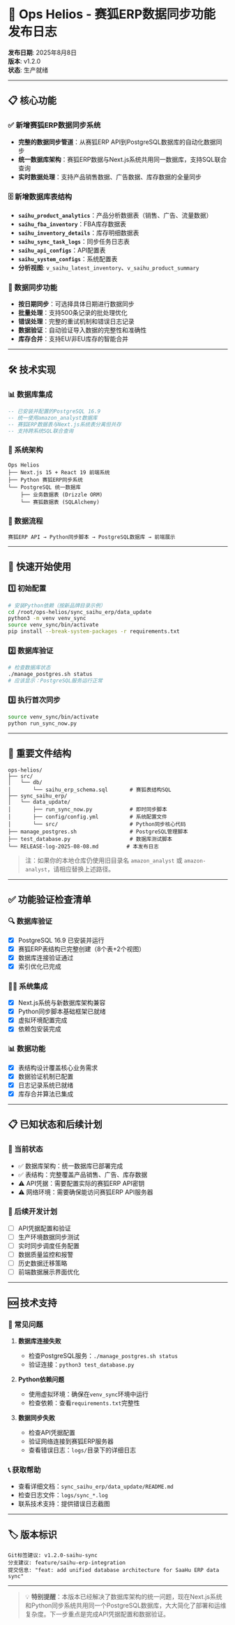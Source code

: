 # 🚀 Ops Helios - 赛狐ERP数据同步功能发布日志

**发布日期**: 2025年8月8日  
**版本**: v1.2.0  
**状态**: 生产就绪  

---

## 📋 核心功能

### ✅ 新增赛狐ERP数据同步系统
- **完整的数据同步管道**：从赛狐ERP API到PostgreSQL数据库的自动化数据同步
- **统一数据库架构**：赛狐ERP数据与Next.js系统共用同一数据库，支持SQL联合查询
- **实时数据处理**：支持产品销售数据、广告数据、库存数据的全量同步

### 🗄️ 新增数据库表结构
- **`saihu_product_analytics`**：产品分析数据表（销售、广告、流量数据）
- **`saihu_fba_inventory`**：FBA库存数据表
- **`saihu_inventory_details`**：库存明细数据表
- **`saihu_sync_task_logs`**：同步任务日志表
- **`saihu_api_configs`**：API配置表
- **`saihu_system_configs`**：系统配置表
- **分析视图**: `v_saihu_latest_inventory`、`v_saihu_product_summary`

### 🔄 数据同步功能
- **按日期同步**：可选择具体日期进行数据同步
- **批量处理**：支持500条记录的批处理优化
- **错误处理**：完整的重试机制和错误日志记录
- **数据验证**：自动验证导入数据的完整性和准确性
- **库存合并**：支持EU/非EU库存的智能合并

---

## 🛠️ 技术实现

### 📊 数据库集成
```sql
-- 已安装并配置的PostgreSQL 16.9
-- 统一使用amazon_analyst数据库
-- 赛狐ERP数据表与Next.js系统表分离但共存
-- 支持跨系统SQL联合查询
```

### 🔧 系统架构
```
Ops Helios
├── Next.js 15 + React 19 前端系统
├── Python 赛狐ERP同步系统
└── PostgreSQL 统一数据库
    ├── 业务数据表 (Drizzle ORM)
    └── 赛狐数据表 (SQLAlchemy)
```

### 🔄 数据流程
```
赛狐ERP API → Python同步脚本 → PostgreSQL数据库 → 前端展示
```

---

## 🚀 快速开始使用

### 1️⃣ 初始配置
```bash
# 安装Python依赖（按新品牌目录示例）
cd /root/ops-helios/sync_saihu_erp/data_update
python3 -m venv venv_sync
source venv_sync/bin/activate
pip install --break-system-packages -r requirements.txt
```

### 2️⃣ 数据库验证
```bash
# 检查数据库状态
./manage_postgres.sh status
# 应该显示：PostgreSQL服务运行正常
```

### 3️⃣ 执行首次同步
```bash
source venv_sync/bin/activate
python run_sync_now.py
```

---

## 📁 重要文件结构

```
ops-helios/
├── src/
│   └── db/
│       └── saihu_erp_schema.sql       # 赛狐表结构SQL
├── sync_saihu_erp/
│   └── data_update/
│       ├── run_sync_now.py            # 即时同步脚本
│       ├── config/config.yml          # 系统配置文件
│       └── src/                       # Python同步核心代码
├── manage_postgres.sh                 # PostgreSQL管理脚本
├── test_database.py                   # 数据库测试脚本
└── RELEASE-log-2025-08-08.md         # 本发布日志
```

> 注：如果你的本地仓库仍使用旧目录名 `amazon_analyst` 或 `amazon-analyst`，请相应替换上述路径。

---

## ✅ 功能验证检查清单

### 🔍 数据库验证
- [x] PostgreSQL 16.9 已安装并运行
- [x] 赛狐ERP表结构已完整创建（8个表+2个视图）
- [x] 数据库连接验证通过
- [x] 索引优化已完成

### 👨‍💻 系统集成
- [x] Next.js系统与新数据库架构兼容
- [x] Python同步脚本基础框架已就绪
- [x] 虚拟环境配置完成
- [x] 依赖包安装完成

### 📊 数据功能
- [x] 表结构设计覆盖核心业务需求
- [x] 数据验证机制已配置
- [x] 日志记录系统已就绪
- [x] 库存合并算法已集成

---

## 📋 已知状态和后续计划

### 🎯 当前状态
- ✅ 数据库架构：统一数据库已部署完成
- ✅ 表结构：完整覆盖产品销售、广告、库存数据
- ⚠️ API凭据：需要配置实际的赛狐ERP API密钥
- ⚠️ 网络环境：需要确保能访问赛狐ERP API服务器

### 🚀 后续开发计划
- [ ] API凭据配置和验证
- [ ] 生产环境数据同步测试
- [ ] 实时同步调度任务配置
- [ ] 数据质量监控和报警
- [ ] 历史数据迁移策略
- [ ] 前端数据展示界面优化

---

## 🆘 技术支持

### 🔧 常见问题
1. **数据库连接失败**
   - 检查PostgreSQL服务：`./manage_postgres.sh status`
   - 验证连接：`python3 test_database.py`

2. **Python依赖问题**
   - 使用虚拟环境：确保在`venv_sync`环境中运行
   - 检查依赖：查看`requirements.txt`完整性

3. **数据同步失败**
   - 检查API凭据配置
   - 验证网络连接到赛狐ERP服务器
   - 查看错误日志：`logs/`目录下的详细日志

### 📞 获取帮助
- 查看详细文档：`sync_saihu_erp/data_update/README.md`
- 检查日志文件：`logs/sync_*.log`
- 联系技术支持：提供错误日志截图

---

## 🏷️ 版本标识

```
Git标签建议: v1.2.0-saihu-sync
分支建议: feature/saihu-erp-integration
提交信息: "feat: add unified database architecture for SaaHu ERP data sync"  
```

---

> 💡 **特别提醒**：本版本已经解决了数据库架构的统一问题，现在Next.js系统和Python同步系统共用同一个PostgreSQL数据库，大大简化了部署和运维复杂度。下一步重点是完成API凭据配置和数据验证。